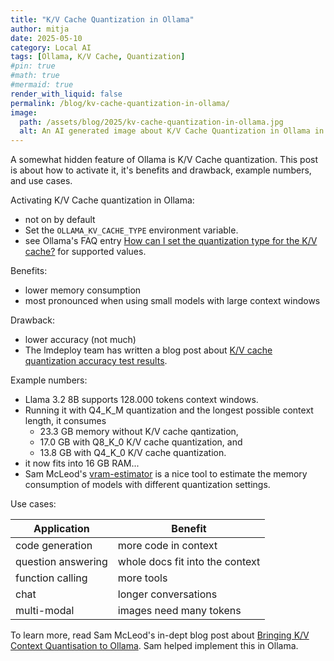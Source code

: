 ```yaml
---
title: "K/V Cache Quantization in Ollama"
author: mitja
date: 2025-05-10
category: Local AI
tags: [Ollama, K/V Cache, Quantization]
#pin: true
#math: true
#mermaid: true
render_with_liquid: false
permalink: /blog/kv-cache-quantization-in-ollama/
image:
  path: /assets/blog/2025/kv-cache-quantization-in-ollama.jpg
  alt: An AI generated image about K/V Cache Quantization in Ollama in the style of Dada art.
---
```

A somewhat hidden feature of Ollama is K/V Cache quantization. This post is about how to activate it, it's benefits and drawback, example numbers, and use cases.

Activating K/V Cache quantization in Ollama:

- not on by default
- Set the `OLLAMA_KV_CACHE_TYPE` environment variable. 
- see Ollama's FAQ entry [How can I set the quantization type for the K/V cache?](https://github.com/ollama/ollama/blob/main/docs/faq.md#how-can-i-set-the-quantization-type-for-the-kv-cache) for supported values.

Benefits:

- lower memory consumption
- most pronounced when using small models with large context windows

Drawback:

- lower accuracy (not much)
- The lmdeploy team has written a blog post about [K/V cache quantization accuracy test results](https://lmdeploy.readthedocs.io/en/v0.2.3/quantization/kv_int8.html#accuracy-test).

Example numbers: 

- Llama 3.2 8B supports 128.000 tokens context windows. 
- Running it with Q4_K_M quantization and the longest possible context length, it    consumes 
  - 23.3 GB memory without K/V cache qantization, 
  - 17.0 GB with Q8_K_0 K/V cache quantization, and
  - 13.8 GB with Q4_K_0 K/V cache quantization.
- it now fits into 16 GB RAM...
- Sam McLeod's [vram-estimator](https://smcleod.net/vram-estimator/) is a nice tool to estimate the memory consumption of models with different quantization settings.

Use cases:

|Application|Benefit|
|--|--|
|code generation|more code in context|
|question answering|whole docs fit into the context|
|function calling|more tools|
|chat|longer conversations|
|multi-modal|images need many tokens|

To learn more, read Sam McLeod's in-dept blog post about [Bringing K/V Context Quantisation to Ollama](https://smcleod.net/2024/12/bringing-k/v-context-quantisation-to-ollama/). Sam helped implement this in Ollama.